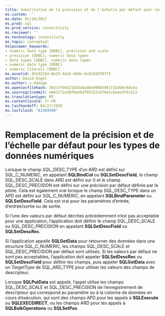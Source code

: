 ```yaml
---
title: Substitution de la précision et de l’échelle par défaut pour les types de données numériques | Microsoft Docs
ms.custom: ''
ms.date: 01/19/2017
ms.prod: sql
ms.prod_service: connectivity
ms.reviewer: ''
ms.technology: connectivity
ms.topic: conceptual
helpviewer_keywords:
- numeric data type [ODBC], precision and scale
- precision [ODBC], numeric data types
- data types [ODBC], numeric data types
- numeric data type [ODBC]
- numeric literals [ODBC]
ms.assetid: 84292334-0e33-4a1b-84de-8c018dd787f3
author: David-Engel
ms.author: v-daenge
ms.openlocfilehash: 365c5f69d21dd3a4ad8e89805d81f1b3b0c9dcba
ms.sourcegitcommit: e042272a38fb646df05152c676e5cbeae3f9cd13
ms.translationtype: MT
ms.contentlocale: fr-FR
ms.lasthandoff: 04/27/2020
ms.locfileid: "81303590"
---
```

# <a name="overriding-default-precision-and-scale-for-numeric-data-types"></a>Remplacement de la précision et de l’échelle par défaut pour les types de données numériques
Lorsque le champ SQL_DESC_TYPE d’un ARD est défini sur SQL_C_NUMERIC, en appelant **SQLBindCol** ou **SQLSetDescField**, le champ SQL_DESC_SCALE dans ARD est défini sur 0 et le champ SQL_DESC_PRECISION est défini sur une précision par défaut définie par le pilote. Cela est également vrai lorsque le champ SQL_DESC_TYPE dans un APD est défini sur SQL_C_NUMERIC, en appelant **SQLBindParameter** ou **SQLSetDescField**. Cela est vrai pour les paramètres d’entrée, d’entrée/sortie ou de sortie.  
  
 Si l’une des valeurs par défaut décrites précédemment n’est pas acceptable pour une application, l’application doit définir le champ SQL_DESC_SCALE ou SQL_DESC_PRECISION en appelant **SQLSetDescField** ou **SQLSetDescRec**.  
  
 Si l’application appelle **SQLGetData** pour retourner des données dans une structure SQL_C_NUMERIC, les champs SQL_DESC_SCALE et SQL_DESC_PRECISION par défaut sont utilisés. Si les valeurs par défaut ne sont pas acceptables, l’application doit appeler **SQLSetDescRec** ou **SQLSetDescField** pour définir les champs, puis appeler **SQLGetData** avec un *TargetType* de SQL_ARD_TYPE pour utiliser les valeurs des champs de descripteur.  
  
 Lorsque **SQLPutData** est appelé, l’appel utilise les champs SQL_DESC_SCALE et SQL_DESC_PRECISION de l’enregistrement de descripteur qui correspond au paramètre ou à la colonne de données en cours d’exécution, qui sont des champs APD pour les appels à **SQLExecute** ou **SQLEXECDIRECT**, ou les champs ARD pour les appels à **SQLBulkOperations** ou **SQLSetPos**.
